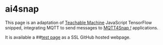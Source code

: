 # ai4snap

This page is an adaptation of [Teachable Machine](https://teachablemachine.withgoogle.com) JavaScript TensorFlow snipped, integrating MQTT to send messages to [MQTT4Snap *!*](https://github.com/pixavier/mqtt4snap) applications.

It is available a ##[test page](https://pixavier.github.io/ai4snap/index.html) as a SSL GitHub hosted webpage.

